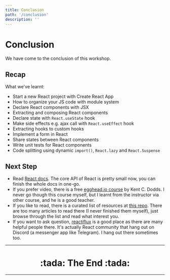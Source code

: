 ```yaml
---
title: Conclusion
path: '/conclusion'
description: ''
---
```


# Conclusion

We have come to the conclusion of this workshop.

## Recap

What we've learnt:

- Start a new React project with Create React App
- How to organize your JS code with module system
- Declare React components with JSX
- Extracting and composing React components
- Declare state with `React.useState` hook
- Make side effects e.g. ajax call with `React.useEffect` hook
- Extracting hooks to custom hooks
- Implement a form in React
- Share states between React components
- Write unit tests for React components
- Code splitting using dynamic `import()`, `React.lazy` and `React.Suspense`

## Next Step

- Read [React docs][react-docs]. The core API of React is pretty small now, you can finish the whole docs in one-go.
- If you prefer video, there is a free [egghead.io course][eggheadio-react-intro] by Kent C. Dodds. I never go though this course myself, but I learnt from the instructor via other course, and he is a good teacher.
- If you like to read, there is a curated list of resources at [this repo][react-redux-links]. There are too many articles to read there (I never finished them myself), just browse through the list and read what interest you.
- If you want to ask question, [reactiflux] is a good place as there are many helpful people there. It's actually React community that hang out on Discord (a messenger app like Telegram). I hang out there sometimes too.

<hr >
<h1 align="center">:tada: The End :tada:</h1>
<hr >

[react-docs]: https://reactjs.org/docs
[eggheadio-react-intro]: https://egghead.io/courses/the-beginner-s-guide-to-react
[react-redux-links]: https://github.com/markerikson/react-redux-links
[reactiflux]: https://www.reactiflux.com/

